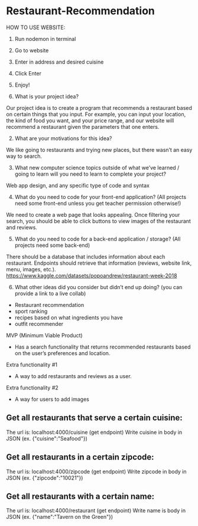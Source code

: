 # Restaurant-Recommendation


HOW TO USE WEBSITE:
1. Run nodemon in terminal
2. Go to website
3. Enter in address and desired cuisine
4. Click Enter
5. Enjoy!


1. What is your project idea?

Our project idea is to create a program that recommends a restaurant based on certain things that you input. For example, you can input your location, the kind of food you want, and your price range, and our website will recommend a restaurant given the parameters that one enters. 

2. What are your motivations for this idea?

We like going to restaurants and trying new places, but there wasn’t an easy way to search.

3. What new computer science topics outside of what we’ve learned / going to learn will you need to learn to complete your project?

Web app design, and any specific type of code and syntax 

4. What do you need to code for your front-end application? (All projects need some front-end unless you get teacher permission otherwise!)

We need to create a web page that looks appealing. Once filtering your search, you should be able to click buttons to view images of the restaurant and reviews. 

5. What do you need to code for a back-end application / storage? (All projects need some back-end)

There should be a database that includes information about each restaurant. Endpoints should retrieve that information (reviews, website link, menu, images, etc.).
https://www.kaggle.com/datasets/popoandrew/restaurant-week-2018

6. What other ideas did you consider but didn’t end up doing? (you can provide a link to a live collab)
* Restaurant recommendation
* sport ranking
* recipes based on what ingredients you have
* outfit recommender

MVP (Minimum Viable Product) 
* Has a search functionality that returns recommended restaurants based on the user’s preferences and location.

Extra functionality #1 
* A way to add restaurants and reviews as a user.

Extra functionality #2 
* A way for users to add images

## Get all restaurants that serve a certain cuisine:
The url is: localhost:4000/cuisine (get endpoint)
Write cuisine in body in JSON (ex. {"cuisine":"Seafood"})

## Get all restaurants in a certain zipcode:
The url is: localhost:4000/zipcode (get endpoint)
Write zipcode in body in JSON (ex. {"zipcode":"10021"})

## Get all restaurants with a certain name:
The url is: localhost:4000/restaurant (get endpoint)
Write name is body in JSON (ex. {"name":"Tavern on the Green"})







